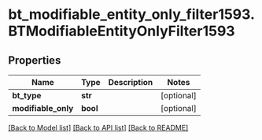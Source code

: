 # bt_modifiable_entity_only_filter1593.BTModifiableEntityOnlyFilter1593

## Properties
Name | Type | Description | Notes
------------ | ------------- | ------------- | -------------
**bt_type** | **str** |  | [optional] 
**modifiable_only** | **bool** |  | [optional] 

[[Back to Model list]](../README.md#documentation-for-models) [[Back to API list]](../README.md#documentation-for-api-endpoints) [[Back to README]](../README.md)


